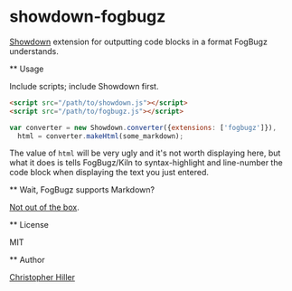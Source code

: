 # showdown-fogbugz

[Showdown](https://github.com/coreyti/showdown) extension for outputting code blocks in a format FogBugz understands.

** Usage

Include scripts; include Showdown first.

```html
<script src="/path/to/showdown.js"></script>
<script src="/path/to/fogbugz.js"></script>
```

```js
var converter = new Showdown.converter({extensions: ['fogbugz']}),
  html = converter.makeHtml(some_markdown);
```

The value of `html` will be very ugly and it's not worth displaying here, but what it does is tells FogBugz/Kiln to syntax-highlight and line-number the code block when displaying the text you just entered.

** Wait, FogBugz supports Markdown?

[Not out of the box](http://boneskull.github.io/bugmonkey-markdown/).

** License

MIT

** Author

[Christopher Hiller](http://boneskull.github.io/)
